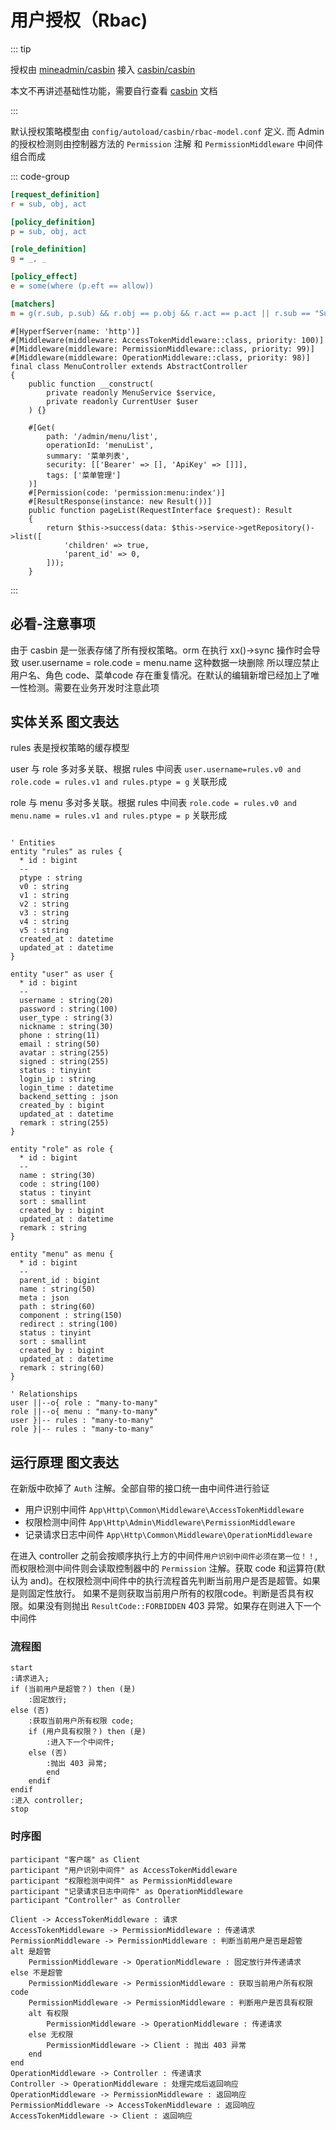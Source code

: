 # 用户授权（Rbac)

::: tip

授权由 [mineadmin/casbin](https://github.com/mineadmin/casbin) 接入 [casbin/casbin](https://github.com/php-casbin/php-casbin) 

本文不再讲述基础性功能，需要自行查看 [casbin](https://casbin.org/) 文档

:::

默认授权策略模型由 `config/autoload/casbin/rbac-model.conf` 定义.
而 Admin 的授权检测则由控制器方法的 `Permission` 注解 和 `PermissionMiddleware` 中间件组合而成

::: code-group

```ini [rbac-model.conf]
[request_definition]
r = sub, obj, act

[policy_definition]
p = sub, obj, act

[role_definition]
g = _, _

[policy_effect]
e = some(where (p.eft == allow))

[matchers]
m = g(r.sub, p.sub) && r.obj == p.obj && r.act == p.act || r.sub == "SuperAdmin"
```

```php{3,19} [MenuController]
#[HyperfServer(name: 'http')]
#[Middleware(middleware: AccessTokenMiddleware::class, priority: 100)]
#[Middleware(middleware: PermissionMiddleware::class, priority: 99)]
#[Middleware(middleware: OperationMiddleware::class, priority: 98)]
final class MenuController extends AbstractController
{
    public function __construct(
        private readonly MenuService $service,
        private readonly CurrentUser $user
    ) {}

    #[Get(
        path: '/admin/menu/list',
        operationId: 'menuList',
        summary: '菜单列表',
        security: [['Bearer' => [], 'ApiKey' => []]],
        tags: ['菜单管理']
    )]
    #[Permission(code: 'permission:menu:index')]
    #[ResultResponse(instance: new Result())]
    public function pageList(RequestInterface $request): Result
    {
        return $this->success(data: $this->service->getRepository()->list([
            'children' => true,
            'parent_id' => 0,
        ]));
    }

```

:::

## 必看-注意事项

由于 casbin 是一张表存储了所有授权策略。orm 在执行 xx()->sync 操作时会导致 user.username = role.code = menu.name 这种数据一块删除
所以理应禁止 用户名、角色 code、菜单code 存在重复情况。在默认的编辑新增已经加上了唯一性检测。需要在业务开发时注意此项

## 实体关系 图文表达


rules 表是授权策略的缓存模型

user 与 role 多对多关联、根据  rules 中间表 `user.username=rules.v0 and role.code = rules.v1 and rules.ptype = g` 关联形成

role 与 menu 多对多关联。根据 rules 中间表 `role.code = rules.v0 and menu.name = rules.v1 and rules.ptype = p`
关联形成

```plantuml

' Entities
entity "rules" as rules {
  * id : bigint
  --
  ptype : string
  v0 : string
  v1 : string
  v2 : string
  v3 : string
  v4 : string
  v5 : string
  created_at : datetime
  updated_at : datetime
}

entity "user" as user {
  * id : bigint
  --
  username : string(20)
  password : string(100)
  user_type : string(3)
  nickname : string(30)
  phone : string(11)
  email : string(50)
  avatar : string(255)
  signed : string(255)
  status : tinyint
  login_ip : string
  login_time : datetime
  backend_setting : json
  created_by : bigint
  updated_at : datetime
  remark : string(255)
}

entity "role" as role {
  * id : bigint
  --
  name : string(30)
  code : string(100)
  status : tinyint
  sort : smallint
  created_by : bigint
  updated_at : datetime
  remark : string
}

entity "menu" as menu {
  * id : bigint
  --
  parent_id : bigint
  name : string(50)
  meta : json
  path : string(60)
  component : string(150)
  redirect : string(100)
  status : tinyint
  sort : smallint
  created_by : bigint
  updated_at : datetime
  remark : string(60)
}

' Relationships
user ||--o{ role : "many-to-many"
role ||--o{ menu : "many-to-many"
user }|-- rules : "many-to-many"
role }|-- rules : "many-to-many"

```

## 运行原理 图文表达

在新版中砍掉了 `Auth` 注解。全部自带的接口统一由中间件进行验证

- 用户识别中间件 `App\Http\Common\Middleware\AccessTokenMiddleware`
- 权限检测中间件 `App\Http\Admin\Middleware\PermissionMiddleware`
- 记录请求日志中间件 `App\Http\Common\Middleware\OperationMiddleware`

在进入 controller 之前会按顺序执行上方的中间件`用户识别中间件必须在第一位！！`,而权限检测中间件则会读取控制器中的
`Permission` 注解。获取 code 和运算符(默认为 and)。在权限检测中间件中的执行流程首先判断当前用户是否是超管。如果是则固定性放行。
如果不是则获取当前用户所有的权限code。判断是否具有权限。如果没有则抛出 `ResultCode::FORBIDDEN` 403 异常。如果存在则进入下一个中间件

### 流程图

```plantuml
start
:请求进入;
if (当前用户是超管？) then (是)
    :固定放行;
else (否)
    :获取当前用户所有权限 code;
    if (用户具有权限？) then (是)
        :进入下一个中间件;
    else (否)
        :抛出 403 异常;
        end
    endif
endif
:进入 controller;
stop
```

### 时序图

```plantuml
participant "客户端" as Client
participant "用户识别中间件" as AccessTokenMiddleware
participant "权限检测中间件" as PermissionMiddleware
participant "记录请求日志中间件" as OperationMiddleware
participant "Controller" as Controller

Client -> AccessTokenMiddleware : 请求
AccessTokenMiddleware -> PermissionMiddleware : 传递请求
PermissionMiddleware -> PermissionMiddleware : 判断当前用户是否是超管
alt 是超管
    PermissionMiddleware -> OperationMiddleware : 固定放行并传递请求
else 不是超管
    PermissionMiddleware -> PermissionMiddleware : 获取当前用户所有权限 code
    PermissionMiddleware -> PermissionMiddleware : 判断用户是否具有权限
    alt 有权限
        PermissionMiddleware -> OperationMiddleware : 传递请求
    else 无权限
        PermissionMiddleware -> Client : 抛出 403 异常
    end
end
OperationMiddleware -> Controller : 传递请求
Controller -> OperationMiddleware : 处理完成后返回响应
OperationMiddleware -> PermissionMiddleware : 返回响应
PermissionMiddleware -> AccessTokenMiddleware : 返回响应
AccessTokenMiddleware -> Client : 返回响应
```
